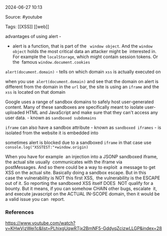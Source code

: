 
2024-06-27 10:13

Source: #youtube 

Tags: [[XSS]] [[web]]

advantages of using alert - 
- alert is a function, that is part of the ` window object`. And the `window object` holds the most critical data an attacker might be  interested in. For example the `localStorage`, which might contain session tokens. Or the  famous `window.document.cookies`

`alert(document.domain)` - tells on which domain `xss` is actually executed on

when you use` alert(document.domain)` and see that the domain on alert is different from the domain in the `url` bar, the site is using an `iframe` and the `xss` is located on that domain 

Google uses a range of sandbox domains to safely host user-generated content. Many of these sandboxes are specifically meant to isolate user-uploaded HTML and JavaScript and make sure that they can't access any user data. - known as `sandboxed subdomains`

`iframe` can also have a sandbox attribute - known as `sandboxed iframes` - is isolated from the website it is embedded into 

sometimes alert is blocked due to a sandboxed `iframe` in that case use `console.log("XSSTEST:"+window.origin)`


When you have for example  an injection into a JSONP sandboxed iframe, the actual site usually  communicates with the iframe via postMessages. And so there could be a way to exploit  a message to get XSS on the actual site. Basically doing a sandbox escape. But in this case the vulnerability is NOT this first XSS,  the vulnerability is the ESCAPE out of it. So reporting the sandboxed XSS itself DOES  NOT qualify for a bounty. But it means, if you can somehow CHAIN other bugs, escalate  it, and execute javascript on the ACTUAL IN-SCOPE domain, then it would be a valid issue you can  report.

### References 

https://www.youtube.com/watch?v=KHwVjzWei1c&list=PLhixgUqwRTjx2BmNF5-GddyqZcizwLLGP&index=28